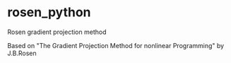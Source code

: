 # rosen_python
Rosen gradient projection method 

Based on "The Gradient Projection Method for nonlinear Programming" by J.B.Rosen
